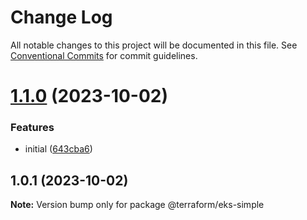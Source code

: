 # Change Log

All notable changes to this project will be documented in this file.
See [Conventional Commits](https://conventionalcommits.org) for commit guidelines.

# [1.1.0](https://github.com/thejaswitricon/lerna-semantic-release/compare/@terraform/eks-simple@1.0.1...@terraform/eks-simple@1.1.0) (2023-10-02)


### Features

* initial ([643cba6](https://github.com/thejaswitricon/lerna-semantic-release/commit/643cba668b1f7d6846d67fbc77bd29ae1de59354))





## 1.0.1 (2023-10-02)

**Note:** Version bump only for package @terraform/eks-simple
